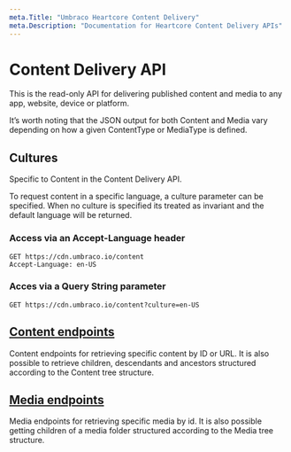 ```yaml
---
meta.Title: "Umbraco Heartcore Content Delivery"
meta.Description: "Documentation for Heartcore Content Delivery APIs"
---
```


# Content Delivery API

This is the read-only API for delivering published content and media to any app, website, device or platform.

It’s worth noting that the JSON output for both Content and Media vary depending on how a given ContentType or MediaType is defined.

## Cultures

Specific to Content in the Content Delivery API.

To request content in a specific language, a culture parameter can be specified. When no culture is specified its treated as invariant and the default language will be returned.

### Access via an Accept-Language header

```http
GET https://cdn.umbraco.io/content
Accept-Language: en-US
```

### Acces via a Query String parameter

```http
GET https://cdn.umbraco.io/content?culture=en-US
```

## [Content endpoints](content.md)

Content endpoints for retrieving specific content by ID or URL. It is also possible to retrieve children, descendants and ancestors structured according to the Content tree structure.

## [Media endpoints](media.md)

Media endpoints for retrieving specific media by id. It is also possible getting children of a media folder structured according to the Media tree structure.
